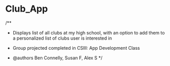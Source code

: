 # Club_App

/**
*  Displays list of all clubs at my high school, with an option to add them to a personalized list of clubs user is interested in

*  Group projected completed in CSIII: App Development Class

*  @authors Ben Connelly, Susan F, Alex S
*/
